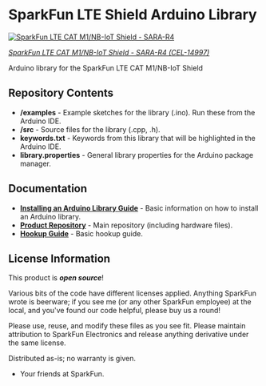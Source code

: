 SparkFun LTE Shield Arduino Library
==============================

[![SparkFun LTE CAT M1/NB-IoT Shield - SARA-R4](https://cdn.sparkfun.com/r/600-600/assets/parts/1/3/3/0/9/14997-SparkFun_LTE_CAT_M1_NB-IoT_Shield_-_SARA-R4-01.jpg)](https://www.sparkfun.com/products/14997)

[*SparkFun LTE CAT M1/NB-IoT Shield - SARA-R4 (CEL-14997)*](https://www.sparkfun.com/products/14997)

Arduino library for the SparkFun LTE CAT M1/NB-IoT Shield

Repository Contents
-------------------

* **/examples** - Example sketches for the library (.ino). Run these from the Arduino IDE. 
* **/src** - Source files for the library (.cpp, .h).
* **keywords.txt** - Keywords from this library that will be highlighted in the Arduino IDE. 
* **library.properties** - General library properties for the Arduino package manager. 

Documentation
-------------

* **[Installing an Arduino Library Guide](https://learn.sparkfun.com/tutorials/installing-an-arduino-library)** - Basic information on how to install an Arduino library.
* **[Product Repository](https://github.com/sparkfun/LTE_Cat_M1_Shield)** - Main repository (including hardware files).
* **[Hookup Guide](https://learn.sparkfun.com/tutorials/lte-cat-m1nb-iot-shield-hookup-guide)** - Basic hookup guide.

License Information
-------------------

This product is _**open source**_! 

Various bits of the code have different licenses applied. Anything SparkFun wrote is beerware; if you see me (or any other SparkFun employee) at the local, and you've found our code helpful, please buy us a round!

Please use, reuse, and modify these files as you see fit. Please maintain attribution to SparkFun Electronics and release anything derivative under the same license.

Distributed as-is; no warranty is given.

- Your friends at SparkFun.

